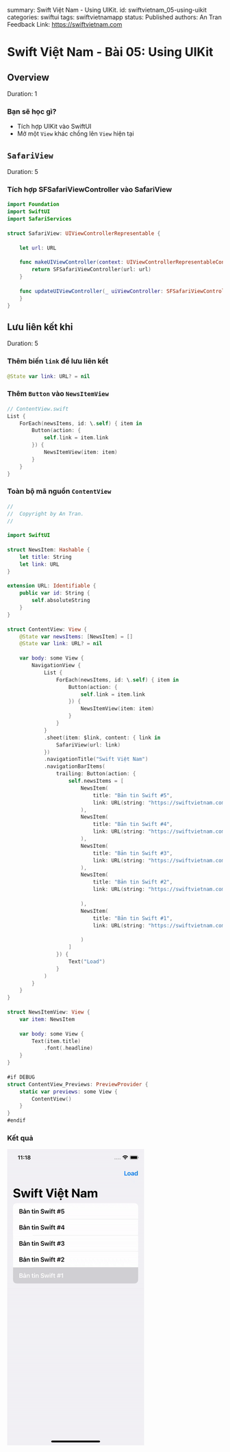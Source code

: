 summary: Swift Việt Nam - Using UIKit.
id: swiftvietnam_05-using-uikit
categories: swiftui
tags: swiftvietnamapp
status: Published
authors: An Tran
Feedback Link: https://swiftvietnam.com

# Swift Việt Nam - Bài 05: Using UIKit
<!-- ------------------------ -->
## Overview
Duration: 1

### Bạn sẽ học gì?
- Tích hợp UIKit vào SwiftUI
- Mở một `View` khác chồng lên `View` hiện tại

<!-- ------------------------ -->
## `SafariView` 
Duration: 5

### Tích hợp SFSafariViewController vào SafariView 

```swift
import Foundation
import SwiftUI
import SafariServices

struct SafariView: UIViewControllerRepresentable {

    let url: URL

    func makeUIViewController(context: UIViewControllerRepresentableContext<SafariView>) -> SFSafariViewController {
        return SFSafariViewController(url: url)
    }

    func updateUIViewController(_ uiViewController: SFSafariViewController, context: UIViewControllerRepresentableContext<SafariView>) {
    }
}
```

<!-- ------------------------ -->
## Lưu liên kết khi
Duration: 5

### Thêm biến `link` để lưu liên kết

```swift
@State var link: URL? = nil
```

### Thêm `Button` vào `NewsItemView` 

```swift
// ContentView.swift
List {
    ForEach(newsItems, id: \.self) { item in
        Button(action: {
            self.link = item.link
        }) {
            NewsItemView(item: item)
        }
    }
}
```

### Toàn bộ mã nguồn `ContentView`

```swift
//
//  Copyright by An Tran.
//

import SwiftUI

struct NewsItem: Hashable {
    let title: String
    let link: URL
}

extension URL: Identifiable {
    public var id: String {
        self.absoluteString
    }
}

struct ContentView: View {
    @State var newsItems: [NewsItem] = []
    @State var link: URL? = nil

    var body: some View {
        NavigationView {
            List {
                ForEach(newsItems, id: \.self) { item in
                    Button(action: {
                        self.link = item.link
                    }) {
                        NewsItemView(item: item)
                    }
                }
            }
            .sheet(item: $link, content: { link in
                SafariView(url: link)
            })
            .navigationTitle("Swift Việt Nam")
            .navigationBarItems(
                trailing: Button(action: {
                    self.newsItems = [
                        NewsItem(
                            title: "Bản tin Swift #5",
                            link: URL(string: "https://swiftvietnam.com/posts/2020-06-17_ban_tin_swift_vietnam_so_5/")!
                        ),
                        NewsItem(
                            title: "Bản tin Swift #4",
                            link: URL(string: "https://swiftvietnam.com/posts/2020-06-10_ban_tin_swift_vietnam_so_4/")!
                        ),
                        NewsItem(
                            title: "Bản tin Swift #3",
                            link: URL(string: "https://swiftvietnam.com/posts/2020-06-03_ban_tin_swift_vietnam_so_3/")!
                        ),
                        NewsItem(
                            title: "Bản tin Swift #2",
                            link: URL(string: "https://swiftvietnam.com/posts/2020-05-27_ban_tin_swift_vietnam_so_2/")!

                        ),
                        NewsItem(
                            title: "Bản tin Swift #1",
                            link: URL(string: "https://swiftvietnam.com/posts/2020-05-20_ban_tin_swift_vietnam_so_1/")!

                        )
                    ]
                }) {
                    Text("Load")
                }
            )
        }
    }
}

struct NewsItemView: View {
    var item: NewsItem

    var body: some View {
        Text(item.title)
            .font(.headline)
    }
}

#if DEBUG
struct ContentView_Previews: PreviewProvider {
    static var previews: some View {
        ContentView()
    }
}
#endif
```

### Kết quả

![05_01_opening_safariview](assets/05/05_01_opening_safariview.gif)